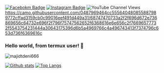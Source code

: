 [![Facebokm Badge](https://img.shields.io/badge/-@majidtdeni-blue?style=flat&logo=Facebook&logoColor=white&link=https://www.facebook.com/deni6660/)](https://www.facebook.com/deni6660) [![Instagram Badge](https://img.shields.io/badge/-@majidtdeni-f01397?style=flat&logo=Instagram&logoColor=white&link=https://www.instagram.com/majidtdeni/)](https://www.instagram.com/majidtdeni/) ![YouTube Channel Views](https://img.shields.io/youtube/channel/views/UCuB1DJ0d1u9mkZIivlJIgCA?style=social) https://camo.githubusercontent.com/0487969464cc555640480855887989772cffad3159cb0c99016eef491d449a31/68747470733a2f2f696d672e736869656c64732e696f2f796f75747562652f6368616e6e656c2f76696577732f5543754231444a30643175396d6b5a4969766c4a496743413f7374796c653d736f6369616c
### Hello world, from termux user! 🤪
<p align=left> <img src=https://komarev.com/ghpvc/?username=majidtdeni666 alt=majidtdeni666 /> </p>

[![Github stats](https://github-readme-stats.vercel.app/api?username=majidtdeni666&show_icons=true&theme=dark&include_all_commits=true)](https://github.com/majidtdeni666/github-readme-stats)
[![Top Langs](https://github-readme-stats.vercel.app/api/top-langs/?username=majidtdeni666&layout=compact&theme=dark)](https://github.com/tmajidtdeni666/github-readme-stats)

